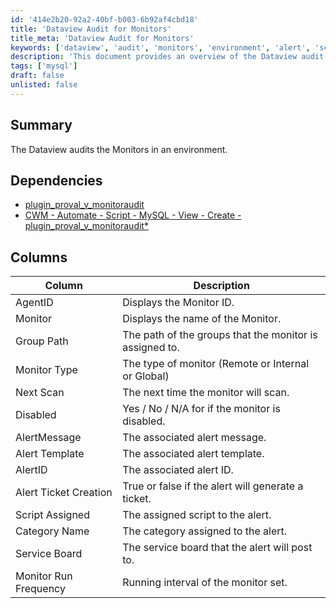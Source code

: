 ```yaml
---
id: '414e2b20-92a2-40bf-b003-6b92af4cbd18'
title: 'Dataview Audit for Monitors'
title_meta: 'Dataview Audit for Monitors'
keywords: ['dataview', 'audit', 'monitors', 'environment', 'alert', 'script', 'mysql']
description: 'This document provides an overview of the Dataview audit process for monitors in an environment, detailing the dependencies, column descriptions, and key attributes associated with each monitor.'
tags: ['mysql']
draft: false
unlisted: false
---
```

## Summary

The Dataview audits the Monitors in an environment.

## Dependencies

- [plugin_proval_v_monitoraudit](<../monitors/CWM - Automate - View - plugin_proval_v_monitoraudit.md>)
- [CWM - Automate - Script - MySQL - View - Create - plugin_proval_v_monitoraudit*](<../scripts/MySQL - View - Create - plugin_proval_v_monitoraudit.md>)

## Columns

| Column                   | Description                                                   |
|-------------------------|---------------------------------------------------------------|
| AgentID                 | Displays the Monitor ID.                                     |
| Monitor                 | Displays the name of the Monitor.                            |
| Group Path              | The path of the groups that the monitor is assigned to.      |
| Monitor Type            | The type of monitor (Remote or Internal or Global)           |
| Next Scan               | The next time the monitor will scan.                         |
| Disabled                | Yes / No / N/A for if the monitor is disabled.              |
| AlertMessage            | The associated alert message.                                |
| Alert Template          | The associated alert template.                               |
| AlertID                 | The associated alert ID.                                     |
| Alert Ticket Creation    | True or false if the alert will generate a ticket.          |
| Script Assigned         | The assigned script to the alert.                            |
| Category Name           | The category assigned to the alert.                          |
| Service Board           | The service board that the alert will post to.              |
| Monitor Run Frequency    | Running interval of the monitor set.                         |













